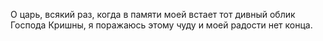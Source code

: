 О царь, всякий раз, когда в памяти моей встает тот дивный облик Господа Кришны, я поражаюсь этому чуду и моей радости нет конца.